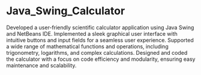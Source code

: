 # Java_Swing_Calculator
Developed a user-friendly scientific calculator application using Java Swing and NetBeans IDE.
Implemented a sleek graphical user interface with intuitive buttons and input fields for a seamless user experience.
Supported a wide range of mathematical functions and operations, including trigonometry, logarithms, and complex calculations.
Designed and coded the calculator with a focus on code efficiency and modularity, ensuring easy maintenance and scalability.

